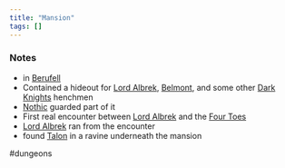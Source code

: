 ```yaml
---
title: "Mansion"
tags: []
---
```


### Notes

- in [Berufell](posts/Places/Berufell.md)
- Contained a hideout for [Lord Albrek](posts/NPCs/Lord%20Albrek.md), [Belmont](posts/NPCs/Belmont.md), and some other [Dark Knights](posts/Organizations/Dark%20Knights.md) henchmen
- [Nothic](posts/NPCs/Nothic.md) guarded part of it
- First real encounter between [Lord Albrek](posts/NPCs/Lord%20Albrek.md) and the [Four Toes](posts/PCs/Four%20Toes.md)
- [Lord Albrek](posts/NPCs/Lord%20Albrek.md) ran from the encounter
- found [Talon](posts/Objects/Talon.md) in a ravine underneath the mansion

#dungeons 